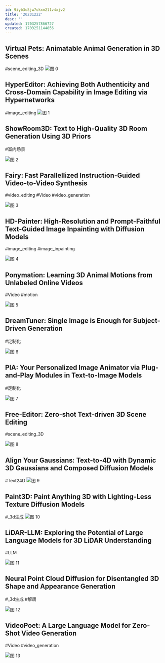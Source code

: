 ```yaml
---
id: 9iyb3u8jw7ukxm211v4xjv2
title: '20231222'
desc: ''
updated: 1703257866727
created: 1703251144856
---
```


## Virtual Pets: Animatable Animal Generation in 3D Scenes
#scene_editing_3D
![图 0](assets/images/9b0513605a2ecb609cbf5bb03324ca0a725c7081a2a9e3d03a5eca272656657f.png)  


## HyperEditor: Achieving Both Authenticity and Cross-Domain Capability in Image Editing via Hypernetworks
#image_editing
![图 1](assets/images/d5c923e4e4ad18c52c95edddca0c8461423e6f39d3f3c2e30fb96e694ce54f4c.png)  

    
## ShowRoom3D: Text to High-Quality 3D Room Generation Using 3D Priors
#室内场景

![图 2](assets/images/41161eb30652c3d3ff9807f802042680b2bb36c4cc418dd7c1d01d4f5e8d093c.png)  


## Fairy: Fast Parallellized Instruction-Guided Video-to-Video Synthesis
#video_editing
#Video
#video_generation

![图 3](assets/images/ed20112ed5d24f8cdf2b9f7734055a84332983714ab0a4b9b70bf5fb68d069fb.png)  


## HD-Painter: High-Resolution and Prompt-Faithful Text-Guided Image Inpainting with Diffusion Models
#image_editing
#image_inpainting

![图 4](assets/images/1dc7cfe380fb2f8dbb5395d337335fc5b1ff122e45624ca9c54e778a2ddb1c50.png)  



## Ponymation: Learning 3D Animal Motions from Unlabeled Online Videos
#Video
#motion

![图 5](assets/images/0ff6c6f12ef7ac2753825e815d6bf36b3302e9af376bf9ce6ad2401ef5c26670.png)  



## DreamTuner: Single Image is Enough for Subject-Driven Generation
#定制化

![图 6](assets/images/9d17851a9dd8e85a9aa426b2a9dbae0ccd9107f353292d31b03fb616b80a5aca.png)  



## PIA: Your Personalized Image Animator via Plug-and-Play Modules in Text-to-Image Models
#定制化

![图 7](assets/images/730e800f3165fe45ad913e0244590532cc775a29225db5f4632978849cd83076.png)  




## Free-Editor: Zero-shot Text-driven 3D Scene Editing
#scene_editing_3D

![图 8](assets/images/495fe17ecce22b221d9b26373e8de8ce9fc6947f0e7c1aed9de4772899e62ea4.png)  


## Align Your Gaussians: Text-to-4D with Dynamic 3D Gaussians and Composed Diffusion Models
#Text24D
![图 9](assets/images/98066835f218cecf00bd9bbeec64b5380a2a5c983e53c19cf98f3448c4103a6a.png)  



## Paint3D: Paint Anything 3D with Lighting-Less Texture Diffusion Models
#_3d生成
![图 10](assets/images/ef1323789c3d7eb51a3720594f2e343b554c0ebb65ea6ce6f3a6df3e39476bfe.png)  


## LiDAR-LLM: Exploring the Potential of Large Language Models for 3D LiDAR Understanding

#LLM

![图 11](assets/images/8b529ccac18e45791eeacdee46641d1e254126d0badffd1bc3e757ca41b4ba57.png)  


## Neural Point Cloud Diffusion for Disentangled 3D Shape and Appearance Generation
#_3d生成
#解耦

![图 12](assets/images/1ea5cdbccb4287fb9874230b0745f5876c5637005a208c877a3f2a9cac8bac83.png)  


## VideoPoet: A Large Language Model for Zero-Shot Video Generation
#Video
#video_generation

![图 13](assets/images/ac3f778bcb2ba6b00f548d505dbd4105895788eb5267702b651d1dd591fbe4ef.png)  



